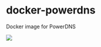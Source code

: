 # docker-powerdns
Docker image for PowerDNS

[![](https://badge.imagelayers.io/mygento/powerdns.svg)](https://imagelayers.io/?images=mygento/powerdns)
